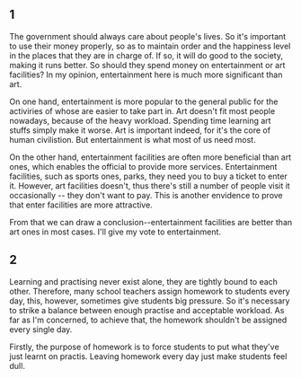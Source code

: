 
## 1

The government should always care about people's lives.
So it's important to use their money properly, so as to maintain order and the happiness level in the places that they are in charge of.
If so, it will do good to the society, making it runs better.
So should they spend money on entertainment or art facilities? In my opinion, entertainment here is much more significant than art.

On one hand, entertainment is more popular to the general public for the activiries of whose are easier to take part in.
Art doesn't fit most people nowadays, because of the heavy workload. Spending time learning art stuffs simply make it worse.
Art is important indeed, for it's the core of human civilistion.
But entertainment is what most of us need most.

On the other hand, entertainment facilities are often more beneficial than art ones, which enables the official to provide more services. Entertainment facilities, such as sports ones, parks, they need you to buy a ticket to enter it. However, art facilities doesn't, thus there's still a number of people visit it occasionally -- they don't want to pay. This is another envidence to prove that enter facilities are more attractive.

From that we can draw a conclusion--entertainment facilities are better than art ones in most cases. I'll give my vote to entertainment. 


## 2

Learning and practising never exist alone, they are tightly bound to each other. Therefore, many school teachers assign homework to students every day, this, however, sometimes give students big pressure. So it's necessary to strike a balance between enough practise and acceptable workload. As far as I'm concerned, to achieve that, the homework shouldn't be assigned every single day.

Firstly, the purpose of homework is to force students to put what they've just learnt on practis. Leaving homework every day just make students feel dull.
